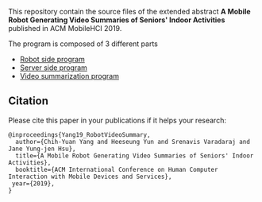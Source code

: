 This repository contain the source files of the extended abstract **A Mobile Robot Generating Video Summaries of Seniors' Indoor Activities** published in ACM MobileHCI 2019.

The program is composed of 3 different parts
- [Robot side program](https://github.com/yangchihyuan/RobotVideoSummary_RobotSide)
- [Server side program](https://github.com/yangchihyuan/RobotVideoSummary_ServerSide)
- [Video summarization program](https://github.com/yangchihyuan/RobotVideoSummary_Summarizationi)

## Citation
Please cite this paper in your publications if it helps your research:
  
    @inproceedings{Yang19_RobotVideoSummary,
      author={Chih-Yuan Yang and Heeseung Yun and Srenavis Varadaraj and Jane Yung-jen Hsu},
      title={A Mobile Robot Generating Video Summaries of Seniors' Indoor Activities},
      booktitle={ACM International Conference on Human Computer Interaction with Mobile Devices and Services},
     year={2019},
    }

